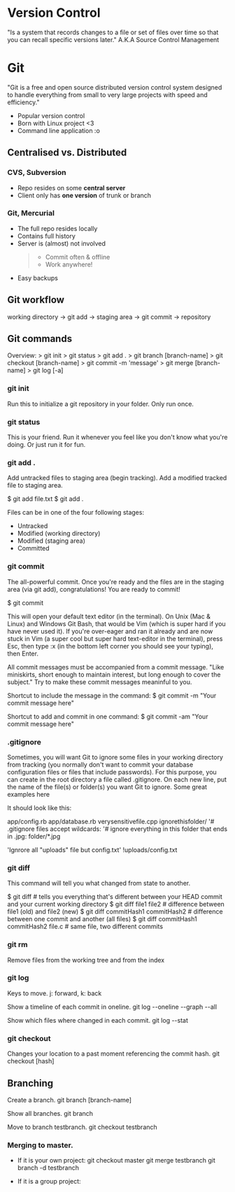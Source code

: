# Version Control

"Is a system that records changes to a file or set of files over time so that you can recall specific versions later."
A.K.A Source Control Management

# Git
"Git is a free and open source distributed version control system designed to handle everything from small to very large projects with speed and efficiency."

- Popular version control
- Born with Linux project <3
- Command line application :o

## Centralised vs. Distributed
### CVS, Subversion

- Repo resides on some **central server**
- Client only has **one version** of trunk or branch

### Git, Mercurial

- The full repo resides locally
- Contains full history
- Server is (almost) not involved
    > - Commit often & offline
    > - Work anywhere!
- Easy backups

## Git workflow

working directory -> git add -> staging area -> git commit -> repository

## Git commands
Overview:
    > git init
    > git status
    > git add .
    > git branch [branch-name]
    > git checkout [branch-name]
    > git commit -m 'message'
    > git merge [branch-name]
    > git log [-a]

### git init
Run this to initialize a git repository in your folder. Only run once.

### git status
This is your friend. 
Run it whenever you feel like you don't know what you're doing.
Or just run it for fun.

### git add .
Add untracked files to staging area (begin tracking).
Add a modified tracked file to staging area.

$ git add file.txt
$ git add .

Files can be in one of the four following stages:
* Untracked
* Modified (working directory)
* Modified (staging area)
* Committed

### git commit
The all-powerful commit. Once you're ready and the files are in the staging area (via git add), congratulations! You are ready to commit!

$ git commit

This will open your default text editor (in the terminal). On Unix (Mac & Linux) and Windows Git Bash, that would be Vim (which is super hard if you have never used it). If you're over-eager and ran it already and are now stuck in Vim (a super cool but super hard text-editor in the terminal), press Esc, then type :x (in the bottom left corner you should see your typing), then Enter.

All commit messages must be accompanied from a commit message. "Like miniskirts, short enough to maintain interest, but long enough to cover the subject." Try to make these commit messages meaninful to you.

Shortcut to include the message in the command:
$ git commit -m "Your commit message here"

Shortcut to add and commit in one command:
$ git commit -am "Your commit message here"

### .gitignore
Sometimes, you will want Git to ignore some files in your working directory from tracking (you normally don't want to commit your database configuration files or files that include passwords). For this purpose, you can create in the root directory a file called .gitignore. On each new line, put the name of the file(s) or folder(s) you want Git to ignore. Some great examples here

It should look like this:

app/config.rb
app/database.rb
verysensitivefile.cpp
ignorethisfolder/
'# .gitignore files accept wildcards:
'# ignore everything in this folder that ends in .jpg: 
folder/*.jpg

'Ignrore all "uploads" file but config.txt'
!uploads/config.txt

### git diff
This command will tell you what changed from state to another.

$ git diff # tells you everything that's different between your HEAD commit and your current working directory
$ git diff file1 file2 # difference between file1 (old) and file2 (new)
$ git diff commitHash1 commitHash2 # difference between one commit and another (all files)
$ git diff commitHash1 commitHash2 file.c # same file, two different commits

### git rm
Remove files from the working tree and from the index

### git log
Keys to move.
j: forward, k: back

Show a timeline of each commit in oneline.
git log --oneline --graph --all

Show which files where changed in each commit.
git log --stat

### git checkout
Changes your location to a past moment referencing the commit hash.
git checkout [hash]

## Branching
Create a branch.
git branch [branch-name]

Show all branches.
git branch

Move to branch testbranch.
git checkout testbranch

### Merging to master.
- If it is your own project:
git checkout master
git merge testbranch
git branch -d testbranch

- If it is a group project:


